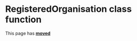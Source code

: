 # RegisteredOrganisation class function #

This page has [**moved**](https://lib-docs.delphidabbler.com/SysInfo/5/API/TPJOSInfo-RegisteredOrganisation)